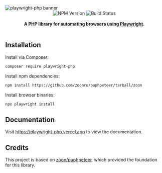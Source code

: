 <picture>
  <source media="(prefers-color-scheme: dark)" srcset="https://github.com/victor-teles/playwright-php/raw/main/.github/banner-dark.webp">
  <img alt="playwright-php banner" src="https://github.com/victor-teles/playwright-php/raw/main/.github/banner.webp">
</picture>

<div align="center">
    <img src="https://badgen.net/npm/v/playwright-php?" alt="NPM Version" />
    <img src="https://github.com/victor-teles/playwright-php/actions/workflows/tests.yaml/badge.svg" alt="Build Status" />
</a>
</div>
<br />

<div align="center"><strong>A PHP library for automating browsers using <a target="_blank" href="https://playwright.dev/">Playwright</a>.</strong></div>

<br />

## Installation

Install via Composer:

```bash
composer require playwright-php
```

Install npm dependencies:

```bash
npm install https://github.com/zoonru/puphpeteer/tarball/zoon
```

Install browser binaries:

```bash
npx playwright install
```
## Documentation

Visit https://playwright-php.vercel.app to view the documentation.

## Credits

This project is based on [zoon/puphpeteer](https://github.com/zoonru/puphpeteer), which provided the foundation for this library.
